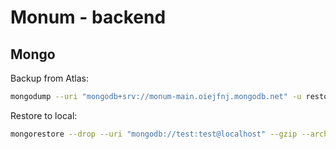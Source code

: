 # Monum - backend

## Mongo
Backup from Atlas:
```bash
mongodump --uri "mongodb+srv://monum-main.oiejfnj.mongodb.net" -u restore_user --gzip --archive="$HOME/Downloads/$(date +'%Y_%m_%d').gz"
``````
Restore to local:
```bash
mongorestore --drop --uri "mongodb://test:test@localhost" --gzip --archive="$HOME/Downloads/$(date +'%Y_%m_%d').gz"
```